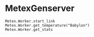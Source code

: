 # MetexGenserver

```
Metex.Worker.start_link
Metex.Worker.get_temperature("Babylon")
Metex.Worker.get_stats
```

